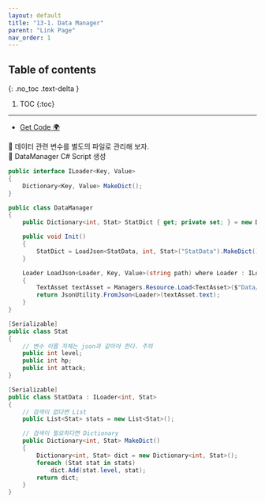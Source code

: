 ```yaml
---
layout: default
title: "13-1. Data Manager"
parent: "Link Page"
nav_order: 1
---
```


## Table of contents
{: .no_toc .text-delta }

1. TOC
{:toc}

---

* [Get Code 🌍](https://github.com/EasyCoding-7/unity_tutorials/tree/13.1)

🥞 데이터 관련 변수를 별도의 파일로 관리해 보자.<br>
🥞 DataManager C# Script 생성

```csharp
public interface ILoader<Key, Value>
{
    Dictionary<Key, Value> MakeDict();
}

public class DataManager
{
    public Dictionary<int, Stat> StatDict { get; private set; } = new Dictionary<int, Stat>();

    public void Init()
    {
        StatDict = LoadJson<StatData, int, Stat>("StatData").MakeDict();
    }

    Loader LoadJson<Loader, Key, Value>(string path) where Loader : ILoader<Key, Value>
    {
		TextAsset textAsset = Managers.Resource.Load<TextAsset>($"Data/{path}");
        return JsonUtility.FromJson<Loader>(textAsset.text);
	}
}
```

```csharp
[Serializable]
public class Stat
{
    // 변수 이름 자체는 json과 같아야 한다. 주의
	public int level;
	public int hp;
	public int attack;
}

[Serializable]
public class StatData : ILoader<int, Stat>
{
    // 검색이 없다면 List
	public List<Stat> stats = new List<Stat>();

    // 검색이 필요하다면 Dictionary
	public Dictionary<int, Stat> MakeDict()
	{
		Dictionary<int, Stat> dict = new Dictionary<int, Stat>();
		foreach (Stat stat in stats)
			dict.Add(stat.level, stat);
		return dict;
	}
}
```

